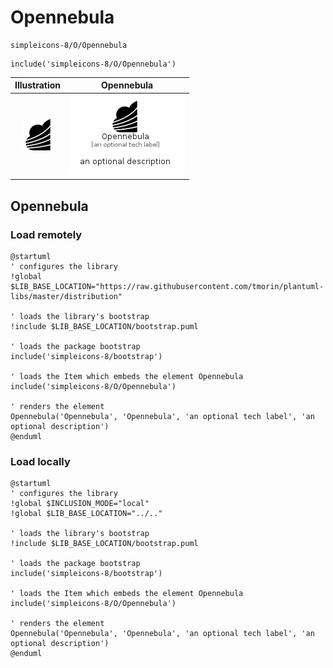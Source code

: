 # Opennebula


```text
simpleicons-8/O/Opennebula
```

```text
include('simpleicons-8/O/Opennebula')
```



| Illustration | Opennebula |
| :---: | :---: |
| ![illustration for Illustration](../../simpleicons-8/O/Opennebula.png) | ![illustration for Opennebula](../../simpleicons-8/O/Opennebula.Local.png) |




## Opennebula

### Load remotely
```plantuml
@startuml
' configures the library
!global $LIB_BASE_LOCATION="https://raw.githubusercontent.com/tmorin/plantuml-libs/master/distribution"

' loads the library's bootstrap
!include $LIB_BASE_LOCATION/bootstrap.puml

' loads the package bootstrap
include('simpleicons-8/bootstrap')

' loads the Item which embeds the element Opennebula
include('simpleicons-8/O/Opennebula')

' renders the element
Opennebula('Opennebula', 'Opennebula', 'an optional tech label', 'an optional description')
@enduml
```

### Load locally
```plantuml
@startuml
' configures the library
!global $INCLUSION_MODE="local"
!global $LIB_BASE_LOCATION="../.."

' loads the library's bootstrap
!include $LIB_BASE_LOCATION/bootstrap.puml

' loads the package bootstrap
include('simpleicons-8/bootstrap')

' loads the Item which embeds the element Opennebula
include('simpleicons-8/O/Opennebula')

' renders the element
Opennebula('Opennebula', 'Opennebula', 'an optional tech label', 'an optional description')
@enduml
```

